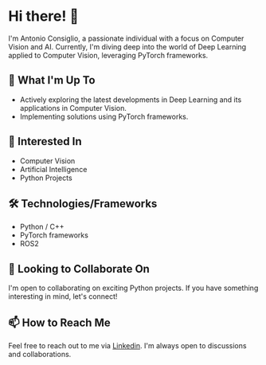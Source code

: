 # Hi there! 👋

I'm Antonio Consiglio, a passionate individual with a focus on Computer Vision and AI. Currently, I'm diving deep into the world of Deep Learning applied to Computer Vision, leveraging PyTorch frameworks.

## 🔭 What I'm Up To
- Actively exploring the latest developments in Deep Learning and its applications in Computer Vision.
- Implementing solutions using PyTorch frameworks.

## 👀 Interested In
- Computer Vision
- Artificial Intelligence
- Python Projects

## 🛠️ Technologies/Frameworks
- Python / C++
- PyTorch frameworks
- ROS2
  
## 🤝 Looking to Collaborate On
I'm open to collaborating on exciting Python projects. If you have something interesting in mind, let's connect!

## 📫 How to Reach Me
Feel free to reach out to me via [Linkedin](https://www.linkedin.com/in/antonioconsiglio/). I'm always open to discussions and collaborations.

<!---
AntonioConsiglio/AntonioConsiglio is a ✨ special ✨ repository because its `README.md` (this file) appears on your GitHub profile.
You can click the Preview link to take a look at your changes.
--->
